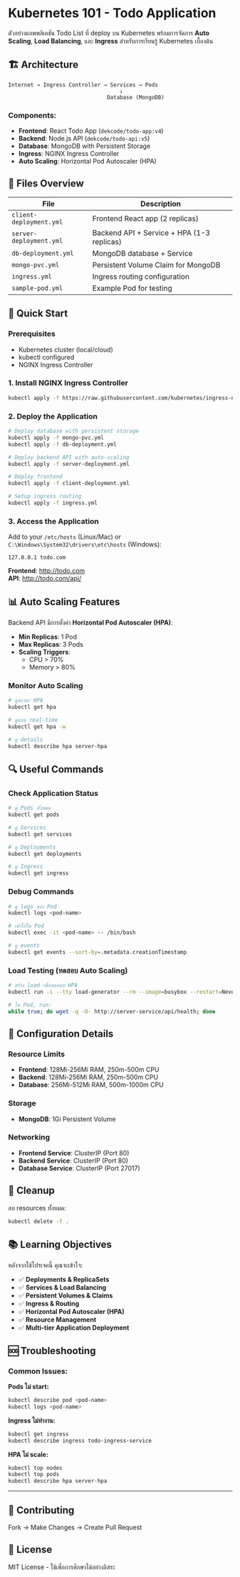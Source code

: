 # Kubernetes 101 - Todo Application

ตัวอย่างแอพพลิเคชัน Todo List ที่ deploy บน Kubernetes พร้อมการจัดการ **Auto Scaling**, **Load Balancing**, และ **Ingress** สำหรับการเรียนรู้ Kubernetes เบื้องต้น

## 🏗️ Architecture

```
Internet → Ingress Controller → Services → Pods
                                   ↓
                               Database (MongoDB)
```

### Components:

- **Frontend**: React Todo App (`dekcode/todo-app:v4`)
- **Backend**: Node.js API (`dekcode/todo-api:v5`)
- **Database**: MongoDB with Persistent Storage
- **Ingress**: NGINX Ingress Controller
- **Auto Scaling**: Horizontal Pod Autoscaler (HPA)

## 📁 Files Overview

| File                    | Description                                |
| ----------------------- | ------------------------------------------ |
| `client-deployment.yml` | Frontend React app (2 replicas)            |
| `server-deployment.yml` | Backend API + Service + HPA (1-3 replicas) |
| `db-deployment.yml`     | MongoDB database + Service                 |
| `mongo-pvc.yml`         | Persistent Volume Claim for MongoDB        |
| `ingress.yml`           | Ingress routing configuration              |
| `sample-pod.yml`        | Example Pod for testing                    |

## 🚀 Quick Start

### Prerequisites

- Kubernetes cluster (local/cloud)
- kubectl configured
- NGINX Ingress Controller

### 1. Install NGINX Ingress Controller

```bash
kubectl apply -f https://raw.githubusercontent.com/kubernetes/ingress-nginx/controller-v1.13.3/deploy/static/provider/cloud/deploy.yaml
```

### 2. Deploy the Application

```bash
# Deploy database with persistent storage
kubectl apply -f mongo-pvc.yml
kubectl apply -f db-deployment.yml

# Deploy backend API with auto-scaling
kubectl apply -f server-deployment.yml

# Deploy frontend
kubectl apply -f client-deployment.yml

# Setup ingress routing
kubectl apply -f ingress.yml
```

### 3. Access the Application

Add to your `/etc/hosts` (Linux/Mac) or `C:\Windows\System32\drivers\etc\hosts` (Windows):

```
127.0.0.1 todo.com
```

**Frontend**: http://todo.com  
**API**: http://todo.com/api/

## 📊 Auto Scaling Features

Backend API มีการตั้งค่า **Horizontal Pod Autoscaler (HPA)**:

- **Min Replicas**: 1 Pod
- **Max Replicas**: 3 Pods
- **Scaling Triggers**:
  - CPU > 70%
  - Memory > 80%

### Monitor Auto Scaling

```bash
# ดูสถานะ HPA
kubectl get hpa

# ดูแบบ real-time
kubectl get hpa -w

# ดู details
kubectl describe hpa server-hpa
```

## 🔍 Useful Commands

### Check Application Status

```bash
# ดู Pods ทั้งหมด
kubectl get pods

# ดู Services
kubectl get services

# ดู Deployments
kubectl get deployments

# ดู Ingress
kubectl get ingress
```

### Debug Commands

```bash
# ดู logs ของ Pod
kubectl logs <pod-name>

# เข้าไปใน Pod
kubectl exec -it <pod-name> -- /bin/bash

# ดู events
kubectl get events --sort-by=.metadata.creationTimestamp
```

### Load Testing (ทดสอบ Auto Scaling)

```bash
# สร้าง load เพื่อทดสอบ HPA
kubectl run -i --tty load-generator --rm --image=busybox --restart=Never -- /bin/sh

# ใน Pod, run:
while true; do wget -q -O- http://server-service/api/health; done
```

## 🔧 Configuration Details

### Resource Limits

- **Frontend**: 128Mi-256Mi RAM, 250m-500m CPU
- **Backend**: 128Mi-256Mi RAM, 250m-500m CPU
- **Database**: 256Mi-512Mi RAM, 500m-1000m CPU

### Storage

- **MongoDB**: 1Gi Persistent Volume

### Networking

- **Frontend Service**: ClusterIP (Port 80)
- **Backend Service**: ClusterIP (Port 80)
- **Database Service**: ClusterIP (Port 27017)

## 🧹 Cleanup

ลบ resources ทั้งหมด:

```bash
kubectl delete -f .
```

## 📚 Learning Objectives

หลังจากใช้โปรเจคนี้ คุณจะเข้าใจ:

- ✅ **Deployments & ReplicaSets**
- ✅ **Services & Load Balancing**
- ✅ **Persistent Volumes & Claims**
- ✅ **Ingress & Routing**
- ✅ **Horizontal Pod Autoscaler (HPA)**
- ✅ **Resource Management**
- ✅ **Multi-tier Application Deployment**

## 🆘 Troubleshooting

### Common Issues:

**Pods ไม่ start:**

```bash
kubectl describe pod <pod-name>
kubectl logs <pod-name>
```

**Ingress ไม่ทำงาน:**

```bash
kubectl get ingress
kubectl describe ingress todo-ingress-service
```

**HPA ไม่ scale:**

```bash
kubectl top nodes
kubectl top pods
kubectl describe hpa server-hpa
```

---

## 🤝 Contributing

Fork → Make Changes → Create Pull Request

## 📄 License

MIT License - ใช้เพื่อการศึกษาได้อย่างอิสระ
